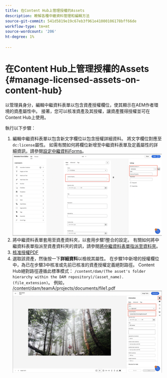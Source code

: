 ```yaml
---
title: 在Content Hub上管理授權的Assets
description: 瞭解各種中繼資料管理和編輯方法
source-git-commit: 541d5819e19c67eb3f961e41000106178bff66de
workflow-type: tm+mt
source-wordcount: '206'
ht-degree: 1%

---
```



# 在Content Hub上管理授權的Assets {#manage-licensed-assets-on-content-hub}

以管理員身分，編輯中繼資料表單以包含資產授權欄位，使其顯示在AEM作者環境的資產屬性中。 接著，您可以核准資產及其授權，讓資產獲得授權並可在Content Hub上使用。

執行以下步驟：

1. 編輯中繼資料表單以包含新文字欄位以包含授權詳細資料。 將文字欄位對應至`dc:license`屬性。 如需有關如何將欄位新增至中繼資料表單及定義屬性的詳細資訊，請參閱[設定中繼資料Forms](/help/assets/metadata-assets-view.md#metadata-forms)。
   ![zip解壓縮](/help/assets/assets/metadata-form-edit.png)
1. 將中繼資料表單套用至資產資料夾，以套用步驟1整合的設定。 有關如何將中繼資料表單指派至資產資料夾的資訊，請參閱[將中繼資料表單指派至資料夾](/help/assets/metadata-assets-view.md#metadata-forms)。
1. [核准授權PDF](/help/assets/manage-organize-assets-view.md#set-asset-status)
1. 選取該資產，然後按一下&#x200B;**詳細資料**&#x200B;以檢視其屬性。 在步驟1中新增的授權欄位中，為已在步驟3中核准或先前已核准的資產授權定義絕對路徑。 Content Hub絕對路徑遵循此標準模式： `/content/dam/(The asset's folder hierarchy within the DAM repository)/(asset_name).(file_extension)`。 例如， /content/dam/teamA/projects/documents/file1.pdf
   ![絕對路徑](/help/assets/assets/absolute-path.png)


